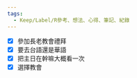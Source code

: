 ```yaml
---
tags:
  - Keep/Label/R參考、想法、心得、筆記、紀錄
---
```



- [X] 參加長老教會禮拜
- [X] 要去台語還是華語
- [X] 把主日在幹嘛大概看一次
- [X] 選擇教會